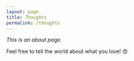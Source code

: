```yaml
---
layout: page
title: Thoughts
permalink: /thoughts
---
```


*This is an about page.*

Feel free to tell the world about what you love! 😍
